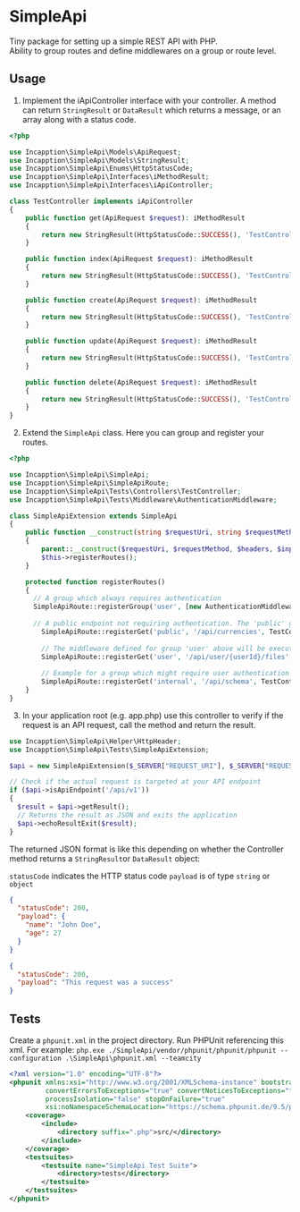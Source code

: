 # SimpleApi

Tiny package for setting up a simple REST API with PHP.  
Ability to group routes and define middlewares on a group or route level.

## Usage

1. Implement the iApiController interface with your controller. A method can return `StringResult`
   or `DataResult` which returns a message, or an array along with a status code.

```php
<?php

use Incapption\SimpleApi\Models\ApiRequest;
use Incapption\SimpleApi\Models\StringResult;
use Incapption\SimpleApi\Enums\HttpStatusCode;
use Incapption\SimpleApi\Interfaces\iMethodResult;
use Incapption\SimpleApi\Interfaces\iApiController;

class TestController implements iApiController
{
	public function get(ApiRequest $request): iMethodResult
	{
		return new StringResult(HttpStatusCode::SUCCESS(), 'TestController->get()');
	}

	public function index(ApiRequest $request): iMethodResult
	{
		return new StringResult(HttpStatusCode::SUCCESS(), 'TestController->index()');
	}

	public function create(ApiRequest $request): iMethodResult
	{
		return new StringResult(HttpStatusCode::SUCCESS(), 'TestController->create()');
	}

	public function update(ApiRequest $request): iMethodResult
	{
		return new StringResult(HttpStatusCode::SUCCESS(), 'TestController->update()');
	}

	public function delete(ApiRequest $request): iMethodResult
	{
		return new StringResult(HttpStatusCode::SUCCESS(), 'TestController->delete()');
	}
}
```

2. Extend the `SimpleApi` class. Here you can group and register your routes.

```php
<?php

use Incapption\SimpleApi\SimpleApi;
use Incapption\SimpleApi\SimpleApiRoute;
use Incapption\SimpleApi\Tests\Controllers\TestController;
use Incapption\SimpleApi\Tests\Middleware\AuthenticationMiddleware;

class SimpleApiExtension extends SimpleApi
{
	public function __construct(string $requestUri, string $requestMethod, array $headers = [], array $input = [])
	{
		parent::__construct($requestUri, $requestMethod, $headers, $input);
		$this->registerRoutes();
	}

	protected function registerRoutes()
	{
	  // A group which always requires authentication
	  SimpleApiRoute::registerGroup('user', [new AuthenticationMiddleware()]);
	  
	  // A public endpoint not requiring authentication. The 'public' group is defined without middleware.
		SimpleApiRoute::registerGet('public', '/api/currencies', TestController::class, 'get');
		
		// The middleware defined for group 'user' above will be executed when calling this route.
		SimpleApiRoute::registerGet('user', '/api/user/{userId}/files', TestController::class, 'get');
		
		// Example for a group which might require user authentication middleware
		SimpleApiRoute::registerGet('internal', '/api/schema', TestController::class, 'get', [new AuthenticationMiddleware()]);
	}
}
```

3. In your application root (e.g. app.php) use this controller to verify if the request is an API request, call the
   method and return the result.

```php
use Incapption\SimpleApi\Helper\HttpHeader;
use Incapption\SimpleApi\Tests\SimpleApiExtension;

$api = new SimpleApiExtension($_SERVER["REQUEST_URI"], $_SERVER["REQUEST_METHOD"], HttpHeader::getAll(), $_REQUEST);

// Check if the actual request is targeted at your API endpoint
if ($api->isApiEndpoint('/api/v1'))
{
  $result = $api->getResult();
  // Returns the result as JSON and exits the application
  $api->echoResultExit($result);
}
```

The returned JSON format is like this depending on whether the Controller method returns a `StringResult`or `DataResult`
object:

`statusCode` indicates the HTTP status code
`payload` is of type `string` or `object`

```json
{
  "statusCode": 200,
  "payload": {
    "name": "John Doe",
    "age": 27
  }
}
```

```json
{
  "statusCode": 200,
  "payload": "This request was a success"
}
```

## Tests

Create a `phpunit.xml` in the project directory. Run PHPUnit referencing this xml. For example:
`php.exe ./SimpleApi/vendor/phpunit/phpunit/phpunit --configuration .\SimpleApi\phpunit.xml --teamcity`

```xml
<?xml version="1.0" encoding="UTF-8"?>
<phpunit xmlns:xsi="http://www.w3.org/2001/XMLSchema-instance" bootstrap="./vendor/autoload.php"
         convertErrorsToExceptions="true" convertNoticesToExceptions="true" convertWarningsToExceptions="true"
         processIsolation="false" stopOnFailure="true"
         xsi:noNamespaceSchemaLocation="https://schema.phpunit.de/9.5/phpunit.xsd">
    <coverage>
        <include>
            <directory suffix=".php">src/</directory>
        </include>
    </coverage>
    <testsuites>
        <testsuite name="SimpleApi Test Suite">
            <directory>tests</directory>
        </testsuite>
    </testsuites>
</phpunit>
```
